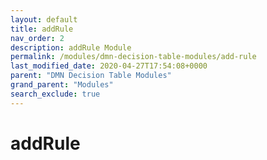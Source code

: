 ```yaml
---
layout: default
title: addRule
nav_order: 2
description: addRule Module
permalink: /modules/dmn-decision-table-modules/add-rule
last_modified_date: 2020-04-27T17:54:08+0000
parent: "DMN Decision Table Modules"
grand_parent: "Modules"
search_exclude: true
---
```


# addRule
